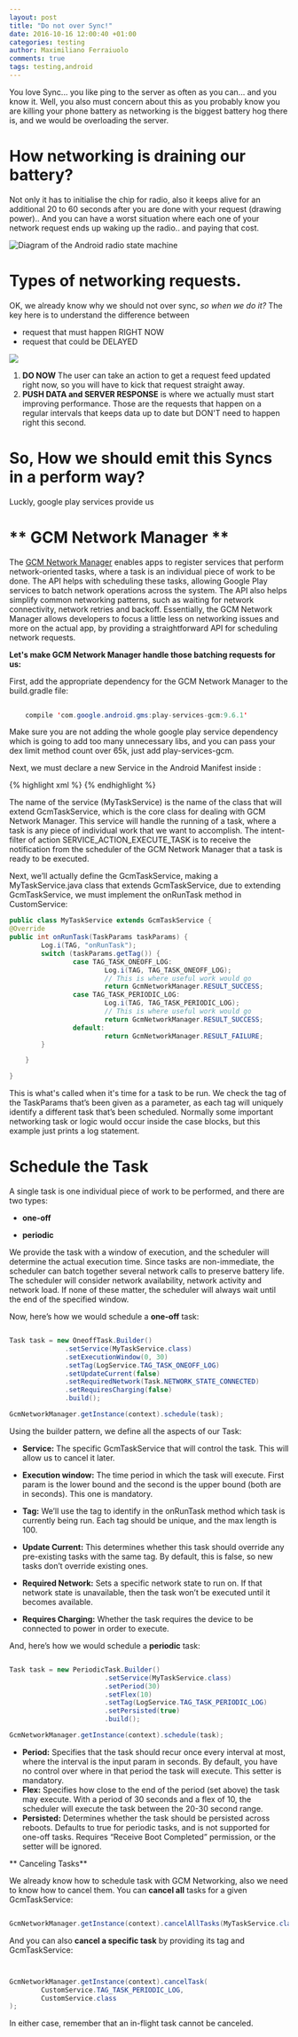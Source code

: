 ```yaml
---
layout: post
title: "Do not over Sync!"
date: 2016-10-16 12:00:40 +01:00
categories: testing
author: Maximiliano Ferraiuolo
comments: true
tags: testing,android
---
```

You love Sync... you like ping to the server as often as you can... and you know it. Well, you also must concern about this as you probably know you are killing your phone battery as networking is the biggest battery hog there is, and we would be overloading the server.

# How networking is draining our battery?
Not only it has to initialise the chip for radio, also it keeps alive for an additional 20 to 60 seconds after you are done with your request (drawing power).. And you can have a worst situation where each one of your network request ends up waking up the radio.. and paying that cost.

![Diagram of the Android radio state machine](https://www.bignerdranch.com/img/blog/2016/04/mobile_radio_state_machine.png) 


# Types of networking requests.

OK, we already know why we should not over sync, *so when we do it?* The key here is to understand the difference between

* request that must happen RIGHT NOW
* request that could be DELAYED

![](https://dl.dropboxusercontent.com/u/37464129/max/Screen%20Shot%202016-10-17%20at%2011.12.53.png) 

1. **DO NOW** The user can take an action to get a request feed updated right now, so you will have to kick that request straight away.
2. **PUSH DATA and SERVER RESPONSE** is where we actually must start improving performance. Those are the requests that happen on a regular intervals that keeps data up to date but DON'T need to happen right this second.

# So, How we should emit this Syncs in a perform way?
Luckly, google play services provide us
# ** GCM Network Manager **


The [GCM Network Manager](https://developers.google.com/android/reference/com/google/android/gms/gcm/GcmNetworkManager) enables apps to register services that perform network-oriented tasks, where a task is an individual piece of work to be done. The API helps with scheduling these tasks, allowing Google Play services to batch network operations across the system.
The API also helps simplify common networking patterns, such as waiting for network connectivity, network retries and backoff. Essentially, the GCM Network Manager allows developers to focus a little less on networking issues and more on the actual app, by providing a straightforward API for scheduling network requests.

**Let's make GCM Network Manager handle those batching requests for us:**


First, add the appropriate dependency for the GCM Network Manager to the build.gradle file:

```java
 
    compile 'com.google.android.gms:play-services-gcm:9.6.1' 

```
Make sure you are not adding the whole google play service dependency which is going to add too many unnecessary libs, and you can pass your dex limit method count over 65k, just add play-services-gcm.

Next, we must declare a new Service in the Android Manifest inside <application>:


{% highlight xml %}
 <service android:name=".MyTaskService"
            android:permission="com.google.android.gms.permission.BIND_NETWORK_TASK_SERVICE"
            android:exported="true">
            <intent-filter>
                <action android:name="com.google.android.gms.gcm.ACTION_TASK_READY"/>
            </intent-filter>
        </service>
{% endhighlight %}


The name of the service (MyTaskService) is the name of the class that will extend GcmTaskService, which is the core class for dealing with GCM Network Manager. This service will handle the running of a task, where a task is any piece of individual work that we want to accomplish. The intent-filter of action SERVICE_ACTION_EXECUTE_TASK is to receive the notification from the scheduler of the GCM Network Manager that a task is ready to be executed.


Next, we’ll actually define the GcmTaskService, making a MyTaskService.java class that extends GcmTaskService,
due to extending GcmTaskService, we must implement the onRunTask method in CustomService:



```java
public class MyTaskService extends GcmTaskService {
@Override
public int onRunTask(TaskParams taskParams) {
        Log.i(TAG, "onRunTask");
        switch (taskParams.getTag()) {
                case TAG_TASK_ONEOFF_LOG:
                        Log.i(TAG, TAG_TASK_ONEOFF_LOG);
                        // This is where useful work would go
                        return GcmNetworkManager.RESULT_SUCCESS;
                case TAG_TASK_PERIODIC_LOG:
                        Log.i(TAG, TAG_TASK_PERIODIC_LOG);
                        // This is where useful work would go
                        return GcmNetworkManager.RESULT_SUCCESS;
                default:
                        return GcmNetworkManager.RESULT_FAILURE;
        }

    }

}
```
This is what's called when it's time for a task to be run. We check the tag of the TaskParams that’s been given as a parameter, as each tag will uniquely identify a different task that’s been scheduled. Normally some important networking task or logic would occur inside the case blocks, but this example just prints a log statement.


# Schedule the Task

A single task is one individual piece of work to be performed, and there are two types:

*  **one-off**
 
*  **periodic**

We provide the task with a window of execution, and the scheduler will determine the actual execution time. Since tasks are non-immediate, the scheduler can batch together several network calls to preserve battery life.
The scheduler will consider network availability, network activity and network load. If none of these matter, the scheduler will always wait until the end of the specified window.

Now, here’s how we would schedule a **one-off** task:



```java

Task task = new OneoffTask.Builder()
              .setService(MyTaskService.class)
              .setExecutionWindow(0, 30)
              .setTag(LogService.TAG_TASK_ONEOFF_LOG)
              .setUpdateCurrent(false)
              .setRequiredNetwork(Task.NETWORK_STATE_CONNECTED)
              .setRequiresCharging(false)
              .build();

GcmNetworkManager.getInstance(context).schedule(task);

```

Using the builder pattern, we define all the aspects of our Task:

* **Service:** The specific GcmTaskService that will control the task. This will allow us to cancel it later.

* **Execution window:** The time period in which the task will execute. First param is the lower bound and the second is the upper bound (both are in seconds). This one is mandatory.

* **Tag:** We’ll use the tag to identify in the onRunTask method which task is currently being run. Each tag should be unique, and the max length is 100.

* **Update Current:** This determines whether this task should override any pre-existing tasks with the same tag. By default, this is false, so new tasks don’t override existing ones.
* **Required Network:** Sets a specific network state to run on. If that network state is unavailable, then the task won’t be executed until it becomes available.

* **Requires Charging:** Whether the task requires the device to be connected to power in order to execute.


And, here’s how we would schedule a **periodic** task:


```java

Task task = new PeriodicTask.Builder()
                        .setService(MyTaskService.class)
                        .setPeriod(30)
                        .setFlex(10)
                        .setTag(LogService.TAG_TASK_PERIODIC_LOG)
                        .setPersisted(true)
                        .build();

GcmNetworkManager.getInstance(context).schedule(task);

```

 
* **Period:** Specifies that the task should recur once every interval at most, where the interval is the input param in seconds. By default, you have no control over where in that period the task will execute. This setter is mandatory.
* **Flex:** Specifies how close to the end of the period (set above) the task may execute. With a period of 30 seconds and a flex of 10, the scheduler will execute the task between the 20-30 second range.
* **Persisted:** Determines whether the task should be persisted across reboots. Defaults to true for periodic tasks, and is not supported for one-off tasks. Requires “Receive Boot Completed” permission, or the setter will be ignored.

**
Canceling Tasks**

We already know how to schedule task with GCM Networking, also we need to know how to cancel them.
You can **cancel all** tasks for a given GcmTaskService:

```java

GcmNetworkManager.getInstance(context).cancelAllTasks(MyTaskService.class);

```

And you can also **cancel a specific task** by providing its tag and GcmTaskService:

```java


GcmNetworkManager.getInstance(context).cancelTask(
        CustomService.TAG_TASK_PERIODIC_LOG,
        CustomService.class
);

```

In either case, remember that an in-flight task cannot be canceled.